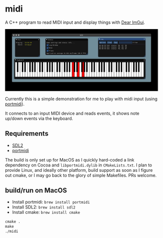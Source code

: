 # midi
A C++ program to read MIDI input and display things with [Dear ImGui](https://github.com/ocornut/imgui).

![Screenshot of midi](/doc/screenshots/midi-screenshot.jpg?raw=true)

Currently this is a simple demonstration for me to play with midi input 
(using [portmidi](http://portmedia.sourceforge.net/portmidi/)).

It connects to an input MIDI device and reads events, it shows note up/down events via the keyboard.

## Requirements

- [SDL2](https://www.libsdl.org/)
- [portmidi](http://portmedia.sourceforge.net/portmidi/)

The build is only set up for MacOS as I quickly hard-coded a link dependency on Cocoa and
`libportmidi.dylib` in `CMakeLists.txt`. I plan to provide Linux, and ideally other platform,
build support as soon as I figure out cmake, or I may go back to the glory of simple Makefiles. PRs welcome.

## build/run on MacOS

- Install portmidi: `brew install portmidi`
- Install SDL2: `brew install sdl2`
- Install cmake: `brew install cmake`
```
cmake .
make
./midi
```
